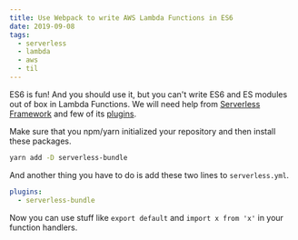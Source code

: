 ```yaml
---
title: Use Webpack to write AWS Lambda Functions in ES6
date: 2019-09-08
tags:
  - serverless
  - lambda
  - aws
  - til
---
```


ES6 is fun! And you should use it, but you can't write ES6 and ES modules out of box in Lambda Functions. We will need help from [Serverless Framework](https://serverless.com/) and few of its [plugins](https://serverless.com/plugins/).

Make sure that you npm/yarn initialized your repository and then install these packages.

```sh
yarn add -D serverless-bundle
```

And another thing you have to do is add these two lines to `serverless.yml`.

```yml
plugins:
  - serverless-bundle
```

Now you can use stuff like `export default` and `import x from 'x'` in your function handlers.
